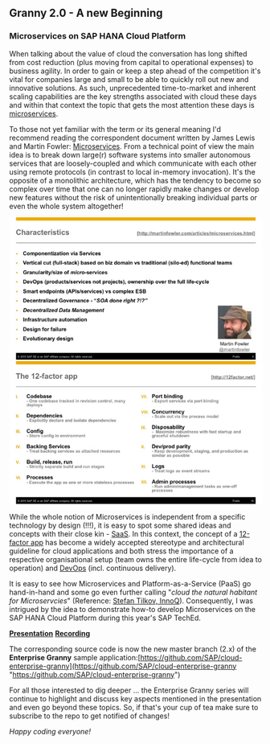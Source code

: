## Granny 2.0 - A new Beginning

### Microservices on SAP HANA Cloud Platform

When talking about the value of cloud the conversation has long shifted from cost reduction (plus moving from capital to operational expenses) to business agility. In order to gain or keep a step ahead of the competition it's vital for companies large and small to be able to quickly roll out new and innovative solutions. As such, unprecedented time-to-market and inherent scaling capabilities are the key strengths associated with cloud these days and within that context the topic that gets the most attention these days is [microservices](http://wikipedia.org/wiki/microservices).

To those not yet familiar with the term or its general meaning I'd recommend reading the correspondent document written by James Lewis and Martin Fowler: [Microservices](http://martinfowler.com/articles/microservices.html). From a technical point of view the main idea is to break down large(r) software systems into smaller autonomous services that are loosely-coupled and which communicate with each other using remote protocols (in contrast to local in-memory invocation). It's the opposite of a monolithic architecture, which has the tendency to become so complex over time that one can no longer rapidly make changes or develop new features without the risk of unintentionally breaking individual parts or even the whole system altogether!

![microservices.jpg](20a_microservices.jpg) 
![12factor_app.jpg](20a_12factor_app.jpg)

While the whole notion of Microservices is independent from a specific technology by design (!!!), it is easy to spot some shared ideas and concepts with their close kin - [SaaS](https://en.wikipedia.org/wiki/Software_as_a_service). In this context, the concept of a [12-factor app](http://12factor.net/) has become a widely accepted stereotype and architectural guideline for cloud applications and both stress the importance of a respective organisational setup (team owns the entire life-cycle from idea to operation) and [DevOps](https://en.wikipedia.org/wiki/DevOps) (incl. continuous delivery).

It is easy to see how Microservices and Platform-as-a-Service (PaaS) go hand-in-hand and some go even further calling "_cloud the natural habitant for Microservcies_" (Reference: [Stefan Tilkov, InnoQ](https://www.innoq.com/blog/st/2015/06/dont-start-with-a-monolith/)). Consequently, I was intrigued by the idea to demonstrate how-to develop Microservices on the SAP HANA Cloud Platform during this year's SAP TechEd.


[**Presentation**](http://www.slideshare.net/saphcp/dev300-architecture-guidelines-for-microservices-based-on-sap-hana-cloud-platform)
[**Recording**](http://events.sap.com/teched/en/session/22720 "http://events.sap.com/teched/en/session/22720")

The corresponding source code is now the new master branch (2.x) of the **Enterprise Granny** sample application:[https://github.com/SAP/cloud-enterprise-granny](https://github.com/SAP/cloud-enterprise-granny "https://github.com/SAP/cloud-enterprise-granny")

For all those interested to dig deeper ... the Enterprise Granny series will continue to highlight and discuss key aspects mentioned in the presentation and even go beyond these topics. So, if that's your cup of tea make sure to subscribe to the repo to get notified of changes!

_Happy coding everyone!_